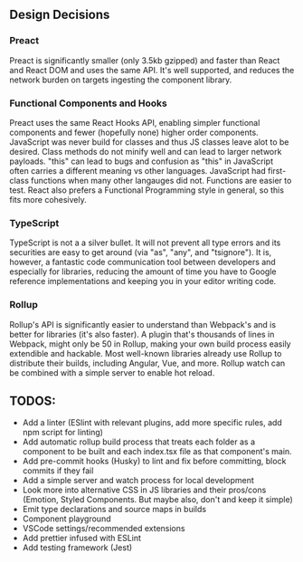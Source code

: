 ## Design Decisions

### Preact

Preact is significantly smaller (only 3.5kb gzipped) and faster than React and React DOM and uses the same API. It's well supported, and reduces the network burden on targets ingesting the component library.

### Functional Components and Hooks

Preact uses the same React Hooks API, enabling simpler functional components and fewer (hopefully none) higher order components. JavaScript was never build for classes and thus JS classes leave alot to be desired. Class methods do not minify well and can lead to larger network payloads. "this" can lead to bugs and confusion as "this" in JavaScript often carries a different meaning vs other languages. JavaScript had first-class functions when many other langauges did not. Functions are easier to test. React also prefers a Functional Programming style in general, so this fits more cohesively.

### TypeScript

TypeScript is not a a silver bullet. It will not prevent all type errors and its securities are easy to get around (via "as", "any", and "tsignore"). It is, however, a fantastic code communication tool between developers and especially for libraries, reducing the amount of time you have to Google reference implementations and keeping you in your editor writing code.

### Rollup

Rollup's API is significantly easier to understand than Webpack's and is better for libraries (it's also faster). A plugin that's thousands of lines in Webpack, might only be 50 in Rollup, making your own build process easily extendible and hackable. Most well-known libraries already use Rollup to distribute their builds, including Angular, Vue, and more. Rollup watch can be combined with a simple server to enable hot reload.

## TODOS:

- Add a linter (ESlint with relevant plugins, add more specific rules, add npm script for linting)
- Add automatic rollup build process that treats each folder as a component to be built and each index.tsx file as that component's main.
- Add pre-commit hooks (Husky) to lint and fix before committing, block commits if they fail
- Add a simple server and watch process for local development
- Look more into alternative CSS in JS libraries and their pros/cons (Emotion, Styled Components. But maybe also, don't and keep it simple)
- Emit type declarations and source maps in builds
- Component playground
- VSCode settings/recommended extensions
- Add prettier infused with ESLint
- Add testing framework (Jest)
